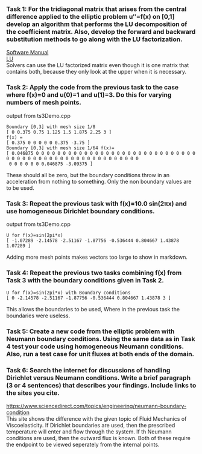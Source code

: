 ### Task 1: For the tridiagonal matrix that arises from the central difference applied to the elliptic problem u′′=f(x) on [0,1] develop an algorithm that performs the LU decomposition of the coefficient matrix. Also, develop the forward and backward substitution methods to go along with the LU factorization.  
[Software Manual](https://gftbs.github.io/math5620/Software_Manual/toc)  
[LU](https://gftbs.github.io/Software_Manual/procedures/Matrix/luFactorization)  
Solvers can use the LU factorized matrix even though it is one matrix that contains both, because they only look at the upper when it is necessary.  
  
### Task 2: Apply the code from the previous task to the case where f(x)=0 and u(0)=1 and u(1)=3. Do this for varying numbers of mesh points. 
output from ts3Demo.cpp

    Boundary [0,3] with mesh size 1/8
    [ 0 0.375 0.75 1.125 1.5 1.875 2.25 3 ]
    f(x) =
    [ 0.375 0 0 0 0 0 0.375 -3.75 ]
    Boundary [0,3] with mesh size 1/64 f(x)=
    [ 0.046875 0 0 0 0 0 0 0 0 0 0 0 0 0 0 0 0 0 0 0 0 0 0 0 0 0 0 0 0 0 0 0 0 0 0 0 0 0 0 0 0 0 0 0 0 0 0 0 0 0 0 0 0 0 0 0
     0 0 0 0 0 0 0.046875 -3.09375 ]
  
These should all be zero, but the boundary conditions throw in an acceleration from nothing to something. Only the non boundary values are to be used.
### Task 3: Repeat the previous task with f(x)=10.0 sin(2πx) and use homogeneous Dirichlet boundary conditions.  
output from ts3Demo.cpp

    U for f(x)=sin(2pi*x)
    [ -1.07289 -2.14578 -2.51167 -1.87756 -0.536444 0.804667 1.43878 1.07289 ]  
    
Adding more mesh points makes vectors too large to show in markdown.
  
### Task 4: Repeat the previous two tasks combining f(x) from Task 3 with the boundary conditions given in Task 2.  

    U for f(x)=sin(2pi*x) with Boundary conditions
    [ 0 -2.14578 -2.51167 -1.87756 -0.536444 0.804667 1.43878 3 ] 
  
This allows the boundaries to be used, Where in the previous task the boundaries were useless.  

### Task 5: Create a new code from the elliptic problem with Neumann boundary conditions. Using the same data as in Task 4 test your code using homogeneous Neumann conditions. Also, run a test case for unit fluxes at both ends of the domain.  

### Task 6: Search the internet for discussions of handling Dirichlet versus Neumann conditions. Write a brief paragraph (3 or 4 sentences) that describes your findings. Include links to the sites you cite.  
https://www.sciencedirect.com/topics/engineering/neumann-boundary-condition  
This site shows the difference with the given topic of Fluid Mechanics of Viscoelasticity. If Dirichlet boundaries are used, then the prescribed temperature will enter and flow through the system. If th Neumann conditions are used, then the outward flux is known. Both of these require the endpoint to be viewed seperately from the internal points.
